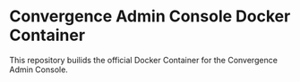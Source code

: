 # Convergence Admin Console Docker Container
This repository builids the official Docker Container for the Convergence Admin Console.